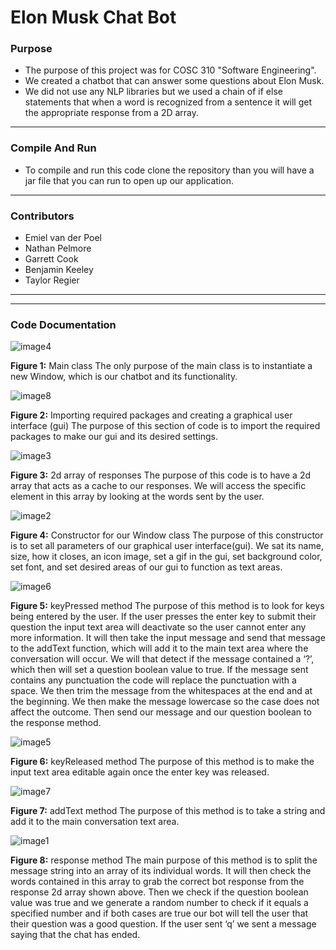 # Elon Musk Chat Bot
### Purpose
- The purpose of this project was for COSC 310 "Software Engineering".
- We created a chatbot that can answer some questions about Elon Musk.
- We did not use any NLP libraries but we used a chain of if else statements that when a word is recognized from a sentence it will get the appropriate response from a 2D array.

---------------------------------------

### Compile And Run
- To compile and run this code clone the repository than you will have a jar file that you can run to open up our application. 

---------------------------------------

### Contributors
- Emiel van der Poel
- Nathan Pelmore
- Garrett Cook
- Benjamin Keeley
- Taylor Regier

---------------------------------------
---------------------------------------
### Code Documentation
![image4](https://user-images.githubusercontent.com/75397522/111018899-b91a0c80-8370-11eb-826b-74e7f7e34070.png)

**Figure 1:** Main class
The only purpose of the main class is to instantiate a new Window, which is our chatbot and its functionality.

![image8](https://user-images.githubusercontent.com/75397522/111018910-c9ca8280-8370-11eb-8e91-0d3a30c8339b.png)

**Figure 2:** Importing required packages and creating a graphical user interface (gui)
The purpose of this section of code is to import the required packages to make our gui and its desired settings.

![image3](https://user-images.githubusercontent.com/75397522/111018947-fa122100-8370-11eb-9334-72f4f959a307.png)

**Figure 3:** 2d array of responses
The purpose of this code is to have a 2d array that acts as a cache to our responses. We will access the specific element in this array by looking at the words sent by the user. 

![image2](https://user-images.githubusercontent.com/75397522/111018961-0a2a0080-8371-11eb-831a-360df7ebf0aa.png)

**Figure 4:** Constructor for our Window class
The purpose of this constructor is to set all parameters of our graphical user interface(gui). We sat its name, size, how it closes, an icon image, set a gif in the gui, set background color, set font, and set desired areas of our gui to function as text areas.

![image6](https://user-images.githubusercontent.com/75397522/111018983-29289280-8371-11eb-8a1c-45a43d2b9c18.png)

**Figure 5:** keyPressed method
The purpose of this method is to look for keys being entered by the user. If the user presses the enter key to submit their question the input text area will deactivate so the user cannot enter any more information. It will then take the input message and send that message to the addText function, which will add it to the main text area where the conversation will occur. We will that detect if the message contained a ‘?’, which then will set a question boolean value to true. If the message sent contains any punctuation the code will replace the punctuation with a space. We then trim the message from the whitespaces at the end and at the beginning. We then make the message lowercase so the case does not affect the outcome. Then send our message and our question boolean to the response method.

![image5](https://user-images.githubusercontent.com/75397522/111018990-380f4500-8371-11eb-9210-5d18816965a6.png)

**Figure 6:** keyReleased method
The purpose of this method is to make the input text area editable again once the enter key was released.

![image7](https://user-images.githubusercontent.com/75397522/111018997-43fb0700-8371-11eb-86b5-b362fb149043.png)

**Figure 7:** addText method
The purpose of this method is to take a string and add it to the main conversation text area.

![image1](https://user-images.githubusercontent.com/75397522/111019008-5412e680-8371-11eb-84d7-69df0dcbac0a.png)

**Figure 8:** response method
The main purpose of this method is to split the message string into an array of its individual words. It will then check the words contained in this array to grab the correct bot response from the response 2d array shown above. Then we check if the question boolean value was true and we generate a random number to check if it equals a specified number and if both cases are true our bot will tell the user that their question was a good question. If the user sent ‘q’ we sent a message saying that the chat has ended.

